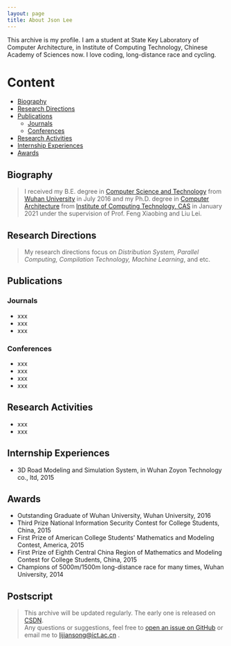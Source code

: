 ```yaml
---
layout: page
title: About Json Lee
---
```


<p class="message">
  This archive is my profile. I am a student at State Key Laboratory of Computer Architecture, in Institute of Computing Technology, Chinese Academy of Sciences now. I love coding, long-distance race and cycling.
</p>

# Content
* [Biography](#biography)
* [Research Directions](#research-directions)
* [Publications](#publications)
  * [Journals](#journals)
  * [Conferences](#conferences)
* [Research Activities](#research-activities)
* [Internship Experiences](#internship-experiences)
* [Awards](#awards)

## Biography
> I received my B.E. degree in [Computer Science and Technology](http://cs.whu.edu.cn/) from [Wuhan University](http://www.whu.edu.cn) in July 2016 and my Ph.D. degree in [Computer Architecture](http://www.carch.ac.cn/) from [Institute of Computing Technology, CAS](http://www.ict.ac.cn) in January 2021 under the supervision of Prof. Feng Xiaobing and Liu Lei.

## Research Directions
> My research directions focus on *Distribution System, Parallel Computing, Compilation Technology, Machine Learning*, and etc.

## Publications

### Journals

- xxx
- xxx
- xxx

### Conferences
- xxx
- xxx
- xxx
- xxx

## Research Activities
- xxx
- xxx

## Internship Experiences
- 3D Road Modeling and Simulation System, in Wuhan Zoyon Technology co., ltd, 2015

## Awards
- Outstanding Graduate of Wuhan University, Wuhan University, 2016
- Third Prize National Information Security Contest for College Students, China, 2015
- First Prize of American College Students' Mathematics and Modeling Contest, America, 2015
- First Prize of Eighth Central China Region of Mathematics and Modeling Contest for College Students, China, 2015
- Champions of 5000m/1500m long-distance race for many times, Wuhan University, 2014

## Postscript
> This archive will be updated regularly. The early one is released on [CSDN](http://blog.csdn.net/u011000290). <br>
Any questions or suggestions, feel free to [open an issue on GitHub](https://github.com/lijiansong) or email me to lijiansong@ict.ac.cn .